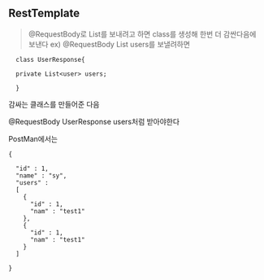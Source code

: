 
## RestTemplate

> @RequestBody로 List를 보내려고 하면 class를 생성해 한번 더 감싼다음에 보낸다
> ex) @RequestBody List<user> users를 보낼려하면

```
  class UserResponse{

  private List<user> users;

  }
``` 

감싸는 클래스를 만들어준 다음

@RequestBody UserResponse users처럼 받아야한다 


PostMan에서는 

```
{

  "id" : 1,
  "name" : "sy",
  "users" : 
  [
    {
      "id" : 1,
      "nam" : "test1"
    },
    {
      "id" : 1,
      "nam" : "test1"
    }  
  ]

}
```
